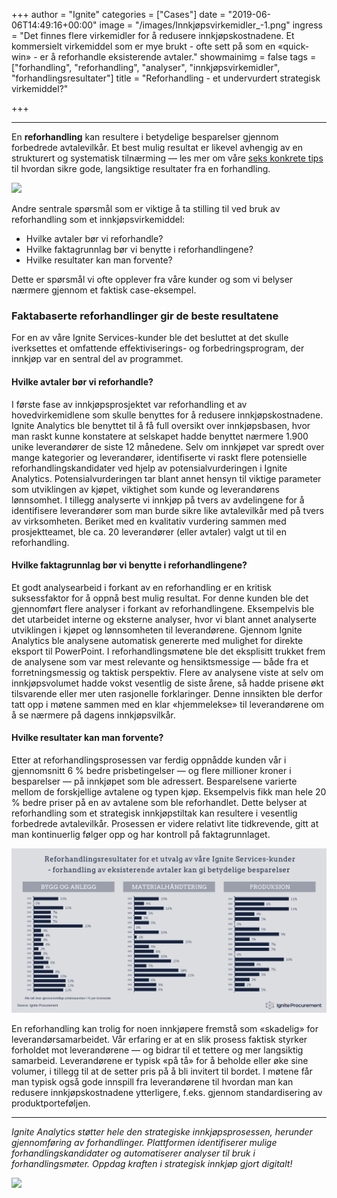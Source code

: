 +++
author = "Ignite"
categories = ["Cases"]
date = "2019-06-06T14:49:16+00:00"
image = "/images/Innkjøpsvirkemidler_-1.png"
ingress = "Det finnes flere virkemidler for å redusere innkjøpskostnadene. Et kommersielt virkemiddel som er mye brukt - ofte sett på som en «quick-win» - er å reforhandle eksisterende avtaler."
showmainimg = false
tags = ["forhandling", "reforhandling", "analyser", "innkjøpsvirkemidler", "forhandlingsresultater"]
title = "Reforhandling - et undervurdert strategisk virkemiddel?"

+++
***

En **reforhandling** kan resultere i betydelige besparelser gjennom forbedrede avtalevilkår. Et best mulig resultat er likevel avhengig av en strukturert og systematisk tilnærming — les mer om våre [seks konkrete tips](https://www.ignite.no/blogg/innsikt/seks-tips-til-gode-forhandlinger/) til hvordan sikre gode, langsiktige resultater fra en forhandling.

![](/images/Innkjøpsvirkemidler_.png)

Andre sentrale spørsmål som er viktige å ta stilling til ved bruk av reforhandling som et innkjøpsvirkemiddel:

* Hvilke avtaler bør vi reforhandle?
* Hvilke faktagrunnlag bør vi benytte i reforhandlingene?
* Hvilke resultater kan man forvente?

Dette er spørsmål vi ofte opplever fra våre kunder og som vi belyser nærmere gjennom et faktisk case-eksempel.

### Faktabaserte reforhandlinger gir de beste resultatene

For en av våre Ignite Services-kunder ble det besluttet at det skulle iverksettes et omfattende effektiviserings- og forbedringsprogram, der innkjøp var en sentral del av programmet.

#### Hvilke avtaler bør vi reforhandle?

I første fase av innkjøpsprosjektet var reforhandling et av hovedvirkemidlene som skulle benyttes for å redusere innkjøpskostnadene. Ignite Analytics ble benyttet til å få full oversikt over innkjøpsbasen, hvor man raskt kunne konstatere at selskapet hadde benyttet nærmere 1.900 unike leverandører de siste 12 månedene. Selv om innkjøpet var spredt over mange kategorier og leverandører, identifiserte vi raskt flere potensielle reforhandlingskandidater ved hjelp av potensialvurderingen i Ignite Analytics. Potensialvurderingen tar blant annet hensyn til viktige parameter som utviklingen av kjøpet, viktighet som kunde og leverandørens lønnsomhet. I tillegg analyserte vi innkjøp på tvers av avdelingene for å identifisere leverandører som man burde sikre like avtalevilkår med på tvers av virksomheten. Beriket med en kvalitativ vurdering sammen med prosjektteamet, ble ca. 20 leverandører (eller avtaler) valgt ut til en reforhandling.

#### Hvilke faktagrunnlag bør vi benytte i reforhandlingene?

Et godt analysearbeid i forkant av en reforhandling er en kritisk suksessfaktor for å oppnå best mulig resultat. For denne kunden ble det gjennomført flere analyser i forkant av reforhandlingene. Eksempelvis ble det utarbeidet interne og eksterne analyser, hvor vi blant annet analyserte utviklingen i kjøpet og lønnsomheten til leverandørene. Gjennom Ignite Analytics ble analysene automatisk genererte med mulighet for direkte eksport til PowerPoint. I reforhandlingsmøtene ble det eksplisitt trukket frem de analysene som var mest relevante og hensiktsmessige — både fra et forretningsmessig og taktisk perspektiv. Flere av analysene viste at selv om innkjøpsvolumet hadde vokst vesentlig de siste årene, så hadde prisene økt tilsvarende eller mer uten rasjonelle forklaringer. Denne innsikten ble derfor tatt opp i møtene sammen med en klar «hjemmelekse» til leverandørene om å se nærmere på dagens innkjøpsvilkår.

#### Hvilke resultater kan man forvente?

Etter at reforhandlingsprosessen var ferdig oppnådde kunden vår i gjennomsnitt 6 % bedre prisbetingelser — og flere millioner kroner i besparelser — på innkjøpet som ble adressert. Besparelsene varierte mellom de forskjellige avtalene og typen kjøp. Eksempelvis fikk man hele 20 % bedre priser på en av avtalene som ble reforhandlet. Dette belyser at reforhandling som et strategisk innkjøpstiltak kan resultere i vesentlig forbedrede avtalevilkår. Prosessen er videre relativt lite tidkrevende, gitt at man kontinuerlig følger opp og har kontroll på faktagrunnlaget.

![](/images/Reforhandlingsresultat_.png)

En reforhandling kan trolig for noen innkjøpere fremstå som «skadelig» for leverandørsamarbeidet. Vår erfaring er at en slik prosess faktisk styrker forholdet mot leverandørene — og bidrar til et tettere og mer langsiktig samarbeid. Leverandørene er typisk «på tå» for å beholde eller øke sine volumer, i tillegg til at de setter pris på å bli invitert til bordet. I møtene får man typisk også gode innspill fra leverandørene til hvordan man kan redusere innkjøpskostnadene ytterligere, f.eks. gjennom standardisering av produktporteføljen.

***

_Ignite Analytics støtter hele den strategiske innkjøpsprosessen, herunder gjennomføring av forhandlinger. Plattformen identifiserer mulige forhandlingskandidater og automatiserer analyser til bruk i forhandlingsmøter. Oppdag kraften i strategisk innkjøp gjort digitalt!_

[![](https://cdn-images-1.medium.com/max/800/1*wNfW3gtCL-EO9XYJOYYSnQ.png)](https://www.ignite.no/ignite-analytics/demo/)